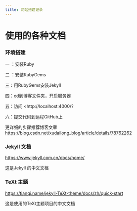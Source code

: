 ```yaml
---
title: 网站搭建记录
---
```


使用的各种文档
==========

### 环境搭建 ###

一 ：安装Ruby

二 ：安装RubyGems

三：用RubyGems安装Jekyll

四：cd到博客文件夹，开启服务器

五：访问 <http://localhost:4000/?

六：提交代码到远程GitHub上

更详细的步骤推荐博客文章<https://blog.csdn.net/xudailong_blog/article/details/78762262>



### Jekyll 文档 ###

<https://www.jekyll.com.cn/docs/home/>

这是Jekyll 的中文文档

### TeXt 主题 ###

<https://tianqi.name/jekyll-TeXt-theme/docs/zh/quick-start>

这是使用的TeXt主题项目的中文文档
